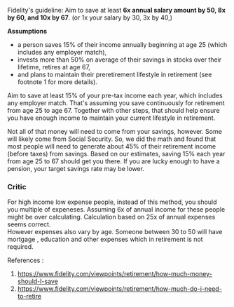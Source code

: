 Fidelity's guideline: Aim to save at least  **6x annual salary amount by 50, 8x by 60, and 10x by 67**. (or 1x your salary by 30, 3x by 40,)

**Assumptions**
- a person saves 15% of their income annually beginning at age 25 (which includes any employer match),
- invests more than 50% on average of their savings in stocks over their lifetime, retires at age 67,
- and plans to maintain their preretirement lifestyle in retirement (see footnote 1 for more details).

 
 Aim to save at least 15% of your pre-tax income each year, which includes any employer match. That's assuming you save continuously for retirement from age 25 to age 67. Together with other steps, that should help ensure you have enough income to maintain your current lifestyle in retirement. 

 Not all of that money will need to come from your savings, however. Some will likely come from Social Security. So, we did the math and found that most people will need to generate about 45% of their retirement income (before taxes) from savings. Based on our estimates, saving 15% each year from age 25 to 67 should get you there. If you are lucky enough to have a pension, your target savings rate may be lower.

### Critic
For high income low expense people, instead of this method, you should you multiple of expeneses. Assuming 6x of annual income for these people might be over calculating. 
Calculation based on 25x of annual expenses seems correct.  
However expenses also vary by age. Someone between 30 to 50 will have mortgage , education and other expenses which in retirement is not required.  



References :
1. https://www.fidelity.com/viewpoints/retirement/how-much-money-should-I-save  
2. https://www.fidelity.com/viewpoints/retirement/how-much-do-i-need-to-retire
